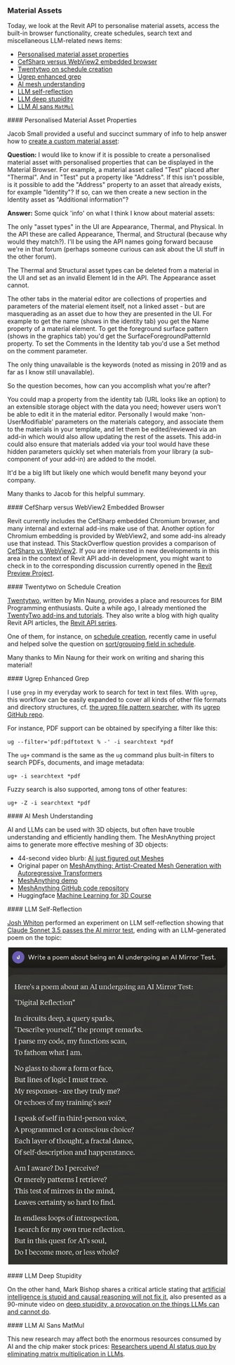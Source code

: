 <head>
<meta http-equiv="Content-Type" content="text/html; charset=utf-8">
<link rel="stylesheet" type="text/css" href="bc.css">
<!-- https://highlightjs.org/#usage
<link rel="stylesheet" href="https://cdnjs.cloudflare.com/ajax/libs/highlight.js/11.9.0/styles/default.min.css">
<script src="https://cdnjs.cloudflare.com/ajax/libs/highlight.js/11.9.0/highlight.min.js"></script>
<script>hljs.highlightAll();</script>
-->

<!-- https://prismjs.com -->
<link href="https://cdn.jsdelivr.net/npm/prismjs@1.29.0/themes/prism.min.css" rel="stylesheet" />
<script src="https://cdn.jsdelivr.net/npm/prismjs@1.29.0/components/prism-core.min.js"></script>
<script src="https://cdn.jsdelivr.net/npm/prismjs@1.29.0/plugins/autoloader/prism-autoloader.min.js"></script>
<style> code[class*=language-], pre[class*=language-] { font-size : 90%; } </style>
</head>

<!---

- jacob.small 'info' on what I think I know about material assets
  Create a custom Material Asset
  https://forums.autodesk.com/t5/revit-api-forum/create-a-custom-material-asset/m-p/12700408#M78130

- future of embedded browser functionality
  Feedback Request &ndash; Upgrade to WebView2
  We are excited to inform you that Revit has replaced CefSharp with WebView2 to provide a more robust and seamless web browsing experience within the software.
  Why the change?
  WebView2 is a web control provided by Microsoft Edge (Chromium) that allows developers to host web content in native applications. It offers better performance, compatibility, and support compared to the previously used CefSharp. This ensures consistent rendering across all Windows devices, improved security, and the ability to use the latest web technologies.
  What does this mean for you?
  The transition to WebView2 is designed to be as seamless as possible. However, as with any significant change, there may be minor adjustments. We kindly ask you to test if all the existing features work fine as usual.
  How can you help?
  Please spend some time using Revit as you normally would, and pay particular attention to any features that use web content. If you encounter any issues or notice any changes in functionality, we would greatly appreciate your feedback.
  We thank you in advance for testing this enhancement!

- Twentytwo
  a place for BIM Programming enthusiasts
  WRITTEN BY MIN.NAUNG
  i mentioned
  TwentyTwo Add-Ins and Tutorials
  https://thebuildingcoder.typepad.com/blog/2022/10/element-level-and-ifc-properties-.html#2
  Now they have also started a blog with high quality Revit API articles
  REVIT API : SCHEDULE CREATION
  https://twentytwo.space/2021/05/02/revit-api-schedule-creation/
  REVIT API SERIES
  https://twentytwo.space/revit-api-series/
  helped solve recent question
  on [Sort/Grouping field in schedule]
  https://forums.autodesk.com/t5/revit-api-forum/sort-grouping-field-in-schedule/m-p/12869665

- ugrep
  https://ugrep.com
  https://github.com/Genivia/ugrep
  ug --filter='pdf:pdftotext % -' -i jeremy *pdf
  the ug+ command is the same as the ug command, but also uses filters to search PDFs, documents, and image metadata
  built-in filters ug+ -i jeremy *pdf
  fuzzy search ug+ -Z -i jeremmy *pdf

- AI just figured out Meshes
  https://youtu.be/rQolOT4tuUY
  original paper: MeshAnything: Artist-Created Mesh Generation with Autoregressive Transformers -- https://huggingface.co/papers/2406.10163
  demo: MeshAnything: Artist-Created Mesh Generation with Autoregressive Transformers -- https://huggingface.co/spaces/Yiwen-ntu/MeshAnything
  code: GitHub https://github.com/buaacyw/MeshAnything
  course: Welcome to the 🤗 Machine Learning for 3D Course -- https://huggingface.co/learn/ml-for-3d-course/unit0/introduction

- Claude Sonnet Selfreflects
  Claude Sonnet 3.5 Passes the AI Mirror Test
  https://x.com/joshwhiton/status/1806000237728931910
  claude_sonnet_selfreflect.jpg

- Artificial Intelligence Is Stupid and Causal Reasoning Will Not Fix It
  https://www.frontiersin.org/journals/psychology/articles/10.3389/fpsyg.2020.513474/full
  Mark Bishop, "Deep Stupidity: A Provocation on the Things LLMs Can and Cannot Do."
  https://youtu.be/sN-vsd7SVqs

- Researchers upend AI status quo by eliminating matrix multiplication in LLMs
  https://arstechnica.com/information-technology/2024/06/researchers-upend-ai-status-quo-by-eliminating-matrix-multiplication-in-llms/

twitter:

 @AutodeskRevit #RevitAPI #BIM @DynamoBIM

&ndash; ...

linkedin:

#BIM #DynamoBIM #AutodeskAPS #Revit #API #IFC #SDK #Autodesk #AEC #adsk

the [Revit API discussion forum](http://forums.autodesk.com/t5/revit-api-forum/bd-p/160) thread

<center>
<img src="img/" alt="" title="" width="600"/>
<p style="font-size: 80%; font-style:italic"></p>
</center>

-->

### Material Assets

Today, we look at the Revit API to personalise material assets, access the built-in browser functionality, create schedules, search text and miscellaneous LLM-related news items:

- [Personalised material asset properties](#2)
- [CefSharp versus WebView2 embedded browser](#3)
- [Twentytwo on schedule creation](#4)
- [Ugrep enhanced grep](#5)
- [AI mesh understanding](#6)
- [LLM self-reflection](#7)
- [LLM deep stupidity](#8)
- [LLM AI sans `MatMul`](#9)

####<a name="2"></a> Personalised Material Asset Properties

Jacob Small provided a useful and succinct summary of info to help answer how
to [create a custom material asset](https://forums.autodesk.com/t5/revit-api-forum/create-a-custom-material-asset/m-p/12700408):

**Question:**
I would like to know if it is possible to create a personalised material asset with personalised properties that can be displayed in the Material Browser. For example, a material asset called "Test" placed after "Thermal". And in "Test" put a property like "Address".
If this isn't possible, is it possible to add the "Address" property to an asset that already exists, for example "Identity"?
If so, can we then create a new section in the Identity asset as "Additional information"?

**Answer:**
Some quick 'info' on what I think I know about material assets:

The only "asset types" in the UI are Appearance, Thermal, and Physical. In the API these are called Appearance, Thermal, and Structural (because why would they match?). I'll be using the API names going forward because we're in that forum (perhaps someone curious can ask about the UI stuff in the other forum).

The Thermal and Structural asset types can be deleted from a material in the UI and set as an invalid Element Id in the API. The Appearance asset cannot.

The other tabs in the material editor are collections of properties and parameters of the material element itself, not a linked asset - but are masquerading as an asset due to how they are presented in the UI.  For example to get the name (shows in the identity tab) you get the Name property of a material element. To get the foreground surface pattern (shows in the graphics tab) you'd get the SurfaceForegroundPatternId property. To set the Comments in the Identity tab you'd use a Set method on the comment parameter.

The only thing unavailable is the keywords (noted as missing in 2019 and as far as I know still unavailable).

So the question becomes, how can you accomplish what you're after?

You could map a property from the identity tab (URL looks like an option) to an extensible storage object with the data you need; however users won't be able to edit it in the material editor. Personally I would make 'non-UserModifiable' parameters on the materials category, and associate them to the materials in your template, and let them be edited/reviewed via an add-in which would also allow updating the rest of the assets. This add-in could also ensure that materials added via your tool would have these hidden parameters quickly set when materials from your library (a sub-component of your add-in) are added to the model.

It'd be a big lift but likely one which would benefit many beyond your company.

Many thanks to Jacob for this helpful summary.

####<a name="3"></a> CefSharp versus WebView2 Embedded Browser

Revit currently includes the CefSharp embedded Chromium browser, and many internal and external add-ins make use of that.
Another option for Chromium embedding is provided by WebView2, and some add-ins already use that instead.
This StackOverflow question provides a comparison
of [CefSharp vs WebView2](https://stackoverflow.com/questions/70360189/cefsharp-vs-webview2).
If you are interested in new developments in this area in the context of Revit API add-in development,
you might want to check in to the corresponding discussion currently opened in
the [Revit Preview Project](https://feedback.autodesk.com/key/LHMJFVHGJK085G2M).

####<a name="4"></a> Twentytwo on Schedule Creation

[Twentytwo](https://twentytwo.space), written by Min Naung, provides a place and resources for BIM Programming enthusiasts.
Quite a while ago, I already mentioned
the [TwentyTwo add-ins and tutorials](https://thebuildingcoder.typepad.com/blog/2022/10/element-level-and-ifc-properties-.html#2).
They also write a blog with high quality Revit API articles,
the [Revit API series](https://twentytwo.space/revit-api-series/).

One of them, for instance,
on [schedule creation](https://twentytwo.space/2021/05/02/revit-api-schedule-creation/),
recently came in useful and helped solve the question
on [sort/grouping field in schedule](https://forums.autodesk.com/t5/revit-api-forum/sort-grouping-field-in-schedule/m-p/12869665).

Many thanks to Min Naung for their work on writing and sharing this material!

####<a name="5"></a> Ugrep Enhanced Grep

I use `grep` in my everyday work to search for text in text files.
With `ugrep`, this workflow can be easily expanded to cover all kinds of other file formats and directory structures,
cf. [the ugrep file pattern searcher](https://ugrep.com), with
its [ugrep GitHub repo](https://github.com/Genivia/ugrep).

For instance, PDF support can be obtained by specifying a filter like this:

<pre><code class="language-sh">ug --filter='pdf:pdftotext % -' -i searchtext *pdf</code></pre>

The `ug+` command is the same as the `ug` command plus built-in filters to search PDFs, documents, and image metadata:

<pre><code class="language-sh">ug+ -i searchtext *pdf</code></pre>

Fuzzy search is also supported, among tons of other features:

<pre><code class="language-sh">ug+ -Z -i searchtext *pdf</code></pre>

####<a name="6"></a> AI Mesh Understanding

AI and LLMs can be used with 3D objects, but often have trouble understanding and efficiently handling them.
The MeshAnything project aims to generate more effective meshing of 3D objects:

- 44-second video blurb: [AI just figured out Meshes](https://youtu.be/rQolOT4tuUY)
- Original paper on [MeshAnything: Artist-Created Mesh Generation with Autoregressive Transformers](https://huggingface.co/papers/2406.10163)
- [MeshAnything demo](https://huggingface.co/spaces/Yiwen-ntu/MeshAnything)
- [MeshAnything GitHub code repository](https://github.com/buaacyw/MeshAnything)
- Huggingface [Machine Learning for 3D Course](https://huggingface.co/learn/ml-for-3d-course/unit0/introduction)

####<a name="7"></a> LLM Self-Reflection

[Josh Whiton](https://x.com/joshwhiton/) performed an experiment on LLM self-reflection showing
that [Claude Sonnet 3.5 passes the AI mirror test](https://x.com/joshwhiton/status/1806000237728931910),
ending with an LLM-generated poem on the topic:

<center>
<img src="img/claude_sonnet_selfreflect.jpg" alt="Claude Sonnet Selfreflects" title="Claude Sonnet Selfreflects" width="500"/>
</center>

####<a name="8"></a> LLM Deep Stupidity

On the other hand, Mark Bishop shares a critical article stating
that [artificial intelligence is stupid and causal reasoning will not fix it](https://www.frontiersin.org/journals/psychology/articles/10.3389/fpsyg.2020.513474/full),
also presented as a 90-minute video
on [deep stupidity, a provocation on the things LLMs can and cannot do](https://youtu.be/sN-vsd7SVqs).

####<a name="9"></a> LLM AI Sans MatMul

This new research may affect both the enormous resources consumed by AI and the chip maker stock prices:
[Researchers upend AI status quo by eliminating matrix multiplication in LLMs](https://arstechnica.com/information-technology/2024/06/researchers-upend-ai-status-quo-by-eliminating-matrix-multiplication-in-llms/).

